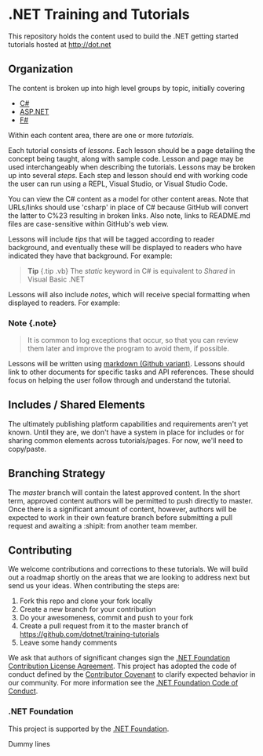# .NET Training and Tutorials

This repository holds the content used to build the .NET getting started tutorials hosted at http://dot.net

## Organization

The content is broken up into high level groups by topic, initially covering
- [C#](content/csharp/README.md)
- [ASP.NET](content/asp.net/README.md)
- [F#](content/fsharp/README.md)

Within each content area, there are one or more *tutorials*.

Each tutorial consists of *lessons*. Each lesson should be a page detailing the concept being taught, along with sample code. Lesson and page may be used interchangeably when describing the tutorials. Lessons may be broken up into several *steps*. Each step and lesson should end with working code the user can run using a REPL, Visual Studio, or Visual Studio Code.

You can view the C# content as a model for other content areas. Note that URLs/links should use 'csharp' in place of C# because GitHub will convert the latter to C%23 resulting in broken links. Also note, links to README.md files are case-sensitive within GitHub's web view.

Lessons will include *tips* that will be tagged according to reader background, and eventually these will be displayed to readers who have indicated they have that background. For example:

> **Tip** {.tip .vb}
> The *static* keyword in C# is equivalent to *Shared* in Visual Basic .NET

Lessons will also include *notes*, which will receive special formatting when displayed to readers. For example:

### Note {.note}
> It is common to log exceptions that occur, so that you can review them later and improve the program to avoid them, if possible.

Lessons will be written using [markdown (Github variant)](https://github.com/adam-p/markdown-here/wiki/Markdown-Cheatsheet). Lessons should link to other documents for specific tasks and API references. These should focus on helping the user follow through and understand the tutorial.

## Includes / Shared Elements

The ultimately publishing platform capabilities and requirements aren't yet known. Until they are, we don't have a system in place for includes or for sharing common elements across tutorials/pages. For now, we'll need to copy/paste.

## Branching Strategy

The *master* branch will contain the latest approved content. In the short term, approved content authors will be permitted to push directly to master. Once there is a significant amount of content, however, authors will be expected to work in their own feature branch before submitting a pull request and awaiting a :shipit: from another team member.

## Contributing
We welcome contributions and corrections to these tutorials. We will build out a roadmap shortly on the areas that we are looking to address next but send us your ideas. When contributing the steps are:

 1. Fork this repo and clone your fork locally
 2. Create a new branch for your contribution
 3. Do your awesomeness, commit and push to your fork
 4. Create a pull request from it to the master branch of https://github.com/dotnet/training-tutorials
 5. Leave some handy comments

We ask that authors of significant changes sign the [.NET Foundation Contribution License Agreement](https://cla.dotnetfoundation.org). This project has adopted the code of conduct defined by the [Contributor Covenant](http://contributor-covenant.org/)
to clarify expected behavior in our community.
For more information see the [.NET Foundation Code of Conduct](http://www.dotnetfoundation.org/code-of-conduct).

### .NET Foundation
This project is supported by the [.NET Foundation](http://www.dotnetfoundation.org).

Dummy lines


